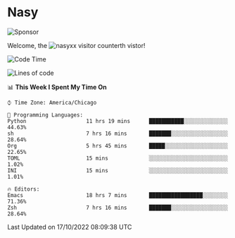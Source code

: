 # Nasy

<!--
<p align="center">
<img height="200" src="https://github-readme-stats.vercel.app/api?username=nasyxx&count_private=true&show_icons=true&theme=dracula&include_all_commits=true"/>
<img height="200" src="https://github-readme-stats.vercel.app/api/top-langs/?username=nasyxx&theme=dracula&hide=html,jupyter+notebook&count_private=true&show_icons=true"/>
</p>

  
----------------
-->

![Sponsor](https://img.shields.io/static/v1.svg?label=Sponsor&message=%E2%9D%A4&logo=GitHub&style=flat&color=pink)
 
Welcome, the ![nasyxx visitor counter](https://count.getloli.com/get/@nasyxx?theme=rule34)th vistor!
 
<!--START_SECTION:waka-->
![Code Time](http://img.shields.io/badge/Code%20Time-2%2C728%20hrs%2032%20mins-blue)

![Lines of code](https://img.shields.io/badge/From%20Hello%20World%20I%27ve%20Written-5%20Million%20lines%20of%20code-blue)

📊 **This Week I Spent My Time On** 

```text
⌚︎ Time Zone: America/Chicago

💬 Programming Languages: 
Python                   11 hrs 19 mins      ███████████░░░░░░░░░░░░░░   44.63% 
sh                       7 hrs 16 mins       ███████░░░░░░░░░░░░░░░░░░   28.64% 
Org                      5 hrs 45 mins       █████░░░░░░░░░░░░░░░░░░░░   22.65% 
TOML                     15 mins             ░░░░░░░░░░░░░░░░░░░░░░░░░   1.02% 
INI                      15 mins             ░░░░░░░░░░░░░░░░░░░░░░░░░   1.01%

🔥 Editors: 
Emacs                    18 hrs 7 mins       █████████████████░░░░░░░░   71.36% 
Zsh                      7 hrs 16 mins       ███████░░░░░░░░░░░░░░░░░░   28.64%

```


 Last Updated on 17/10/2022 08:09:38 UTC
<!--END_SECTION:waka-->

<!-- ![visitors](https://visitor-badge.laobi.icu/badge?page_id=nasyxx.nasyxx) -->
